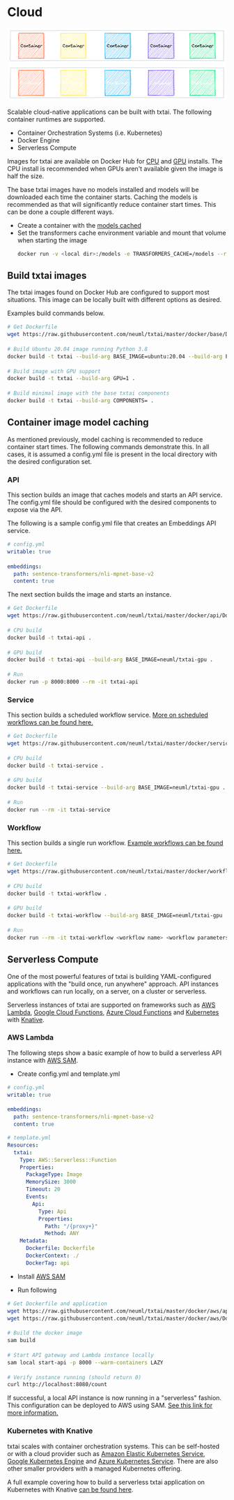 # Cloud

![cloud](images/cloud.png#only-light)
![cloud](images/cloud-dark.png#only-dark)

Scalable cloud-native applications can be built with txtai. The following container runtimes are supported.

- Container Orchestration Systems (i.e. Kubernetes)
- Docker Engine
- Serverless Compute

Images for txtai are available on Docker Hub for [CPU](https://hub.docker.com/r/neuml/txtai-cpu) and [GPU](https://hub.docker.com/r/neuml/txtai-gpu) installs. The CPU install is recommended when GPUs aren't available given the image is half the size.

The base txtai images have no models installed and models will be downloaded each time the container starts. Caching the models is recommended as that will significantly reduce container start times. This can be done a couple different ways.

- Create a container with the [models cached](#container-image-model-caching)
- Set the transformers cache environment variable and mount that volume when starting the image
    ```bash
    docker run -v <local dir>:/models -e TRANSFORMERS_CACHE=/models --rm -it <docker image>
    ```

## Build txtai images

The txtai images found on Docker Hub are configured to support most situations. This image can be locally built with different options as desired.

Examples build commands below.

```bash
# Get Dockerfile
wget https://raw.githubusercontent.com/neuml/txtai/master/docker/base/Dockerfile

# Build Ubuntu 20.04 image running Python 3.8
docker build -t txtai --build-arg BASE_IMAGE=ubuntu:20.04 --build-arg PYTHON_VERSION=3.8 .

# Build image with GPU support
docker build -t txtai --build-arg GPU=1 .

# Build minimal image with the base txtai components
docker build -t txtai --build-arg COMPONENTS= .
```

## Container image model caching

As mentioned previously, model caching is recommended to reduce container start times. The following commands demonstrate this. In all cases, it is assumed a config.yml file is present in the local directory with the desired configuration set.

### API
This section builds an image that caches models and starts an API service. The config.yml file should be configured with the desired components to expose via the API.

The following is a sample config.yml file that creates an Embeddings API service.

```yaml
# config.yml
writable: true

embeddings:
  path: sentence-transformers/nli-mpnet-base-v2
  content: true
```

The next section builds the image and starts an instance.

```bash
# Get Dockerfile
wget https://raw.githubusercontent.com/neuml/txtai/master/docker/api/Dockerfile

# CPU build
docker build -t txtai-api .

# GPU build
docker build -t txtai-api --build-arg BASE_IMAGE=neuml/txtai-gpu .

# Run
docker run -p 8000:8000 --rm -it txtai-api
```

### Service
This section builds a scheduled workflow service. [More on scheduled workflows can be found here.](../workflow/schedule)

```bash
# Get Dockerfile
wget https://raw.githubusercontent.com/neuml/txtai/master/docker/service/Dockerfile

# CPU build
docker build -t txtai-service .

# GPU build
docker build -t txtai-service --build-arg BASE_IMAGE=neuml/txtai-gpu .

# Run
docker run --rm -it txtai-service
```

### Workflow
This section builds a single run workflow. [Example workflows can be found here.](../examples/#workflows)

```bash
# Get Dockerfile
wget https://raw.githubusercontent.com/neuml/txtai/master/docker/workflow/Dockerfile

# CPU build
docker build -t txtai-workflow . 

# GPU build
docker build -t txtai-workflow --build-arg BASE_IMAGE=neuml/txtai-gpu .

# Run
docker run --rm -it txtai-workflow <workflow name> <workflow parameters>
```

## Serverless Compute

One of the most powerful features of txtai is building YAML-configured applications with the "build once, run anywhere" approach. API instances and workflows can run locally, on a server, on a cluster or serverless.

Serverless instances of txtai are supported on frameworks such as [AWS Lambda](https://aws.amazon.com/lambda/), [Google Cloud Functions](https://cloud.google.com/functions), [Azure Cloud Functions](https://azure.microsoft.com/en-us/services/functions/) and [Kubernetes](https://kubernetes.io/) with [Knative](https://knative.dev/docs/).

### AWS Lambda

The following steps show a basic example of how to build a serverless API instance with [AWS SAM](https://github.com/aws/serverless-application-model).

- Create config.yml and template.yml

```yaml
# config.yml
writable: true

embeddings:
  path: sentence-transformers/nli-mpnet-base-v2
  content: true
```

```yaml
# template.yml
Resources:
  txtai:
    Type: AWS::Serverless::Function
    Properties:
      PackageType: Image
      MemorySize: 3000
      Timeout: 20
      Events:
        Api:
          Type: Api
          Properties:
            Path: "/{proxy+}"
            Method: ANY
    Metadata:
      Dockerfile: Dockerfile
      DockerContext: ./
      DockerTag: api
```

- Install [AWS SAM](https://pypi.org/project/aws-sam-cli/)

- Run following

```bash
# Get Dockerfile and application
wget https://raw.githubusercontent.com/neuml/txtai/master/docker/aws/api.py
wget https://raw.githubusercontent.com/neuml/txtai/master/docker/aws/Dockerfile

# Build the docker image
sam build

# Start API gateway and Lambda instance locally
sam local start-api -p 8000 --warm-containers LAZY

# Verify instance running (should return 0)
curl http://localhost:8080/count
```

If successful, a local API instance is now running in a "serverless" fashion. This configuration can be deployed to AWS using SAM. [See this link for more information.](https://docs.aws.amazon.com/serverless-application-model/latest/developerguide/sam-cli-command-reference-sam-deploy.html)

### Kubernetes with Knative

txtai scales with container orchestration systems. This can be self-hosted or with a cloud provider such as [Amazon Elastic Kubernetes Service](https://aws.amazon.com/eks/), [Google Kubernetes Engine](https://cloud.google.com/kubernetes-engine) and [Azure Kubernetes Service](https://azure.microsoft.com/en-us/services/kubernetes-service/). There are also other smaller providers with a managed Kubernetes offering.

A full example covering how to build a serverless txtai application on Kubernetes with Knative [can be found here](https://medium.com/neuml/serverless-vector-search-with-txtai-96f6163ab972).

